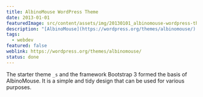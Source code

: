 ```yaml
---
title: AlbinoMouse WordPress Theme
date: 2013-01-01
featuredImage: src/content/assets/img/20130101_albinomouse-wordpress-theme.png
description: "[AlbinoMouse](https://wordpress.org/themes/albinomouse/) was my first WordPress theme, which I developed and made available in the official directory on wordpress.org."
tags:
  - webdev
featured: false
weblink: https://wordpress.org/themes/albinomouse/
status: done
---
```

The starter theme `_s` and the framework Bootstrap 3 formed the basis of AlbinoMouse. It is a simple and tidy design that can be used for various purposes.
